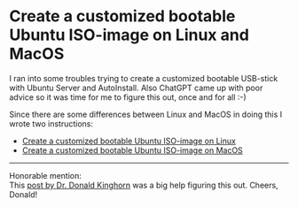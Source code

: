 # Create a customized bootable Ubuntu ISO-image on Linux and MacOS
I ran into some troubles trying to create a customized bootable USB-stick with Ubuntu Server and AutoInstall. Also ChatGPT came up with poor advice so it was time for me to figure this out, once and for all :-)<br>

Since there are some differences between Linux and MacOS in doing this I wrote two instructions:<br>
- [Create a customized bootable Ubuntu ISO-image on Linux](LINUX.md)
- [Create a customized bootable Ubuntu ISO-image on MacOS](MACOS.md)

---
Honorable mention:<br>
This [post by Dr. Donald Kinghorn](https://www.pugetsystems.com/labs/hpc/ubuntu-22-04-server-autoinstall-iso/?srsltid=AfmBOoq-9UwolUEY0KNx8V7XpmKj1lq5soQFrAoz8Dofk_1q_DLCNgNC) was a big help figuring this out. Cheers, Donald!
